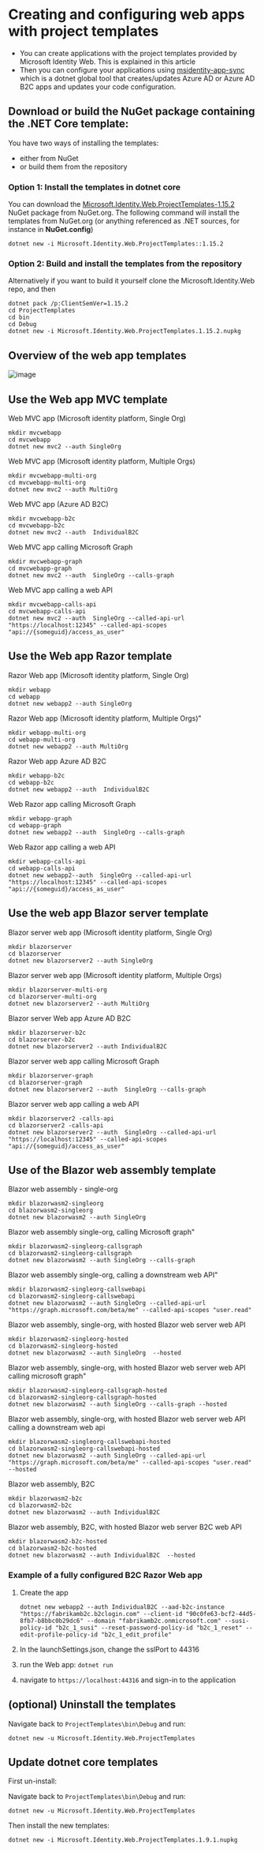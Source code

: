# Creating and configuring web apps with project templates

- You can create applications with the project templates provided by Microsoft Identity Web. This is explained in this article
- Then you can configure your applications using [msidentity-app-sync](https://github.com/AzureAD/microsoft-identity-web/blob/master/tools/app-provisioning-tool/README.md) which is a dotnet global tool that creates/updates Azure AD or Azure AD B2C apps and updates your code configuration.

## Download or build the NuGet package containing the .NET Core template:

You have two ways of installing the templates:
- either from NuGet
- or build them from the repository

### Option 1: Install the templates in dotnet core

You can download the [Microsoft.Identity.Web.ProjectTemplates-1.15.2](https://www.nuget.org/api/v2/package/Microsoft.Identity.Web.ProjectTemplates/1.15.2) NuGet package from NuGet.org.
The following command will install the templates from NuGet.org (or anything referenced as .NET sources, for instance in **NuGet.config**)

```Shell
dotnet new -i Microsoft.Identity.Web.ProjectTemplates::1.15.2
```

### Option 2: Build and install the templates from the repository

Alternatively if you want to build it yourself clone the Microsoft.Identity.Web repo, and then

```Shell
dotnet pack /p:ClientSemVer=1.15.2
cd ProjectTemplates
cd bin
cd Debug
dotnet new -i Microsoft.Identity.Web.ProjectTemplates.1.15.2.nupkg
```
## Overview of the web app templates

![image](https://user-images.githubusercontent.com/13203188/114165522-dff63f00-992c-11eb-8485-c7a94a6b1a7b.png)


## Use the Web app MVC template

Web MVC app (Microsoft identity platform, Single Org)

```Shell
mkdir mvcwebapp
cd mvcwebapp
dotnet new mvc2 --auth SingleOrg
```

Web MVC app (Microsoft identity platform, Multiple Orgs)

```Shell
mkdir mvcwebapp-multi-org
cd mvcwebapp-multi-org
dotnet new mvc2 --auth MultiOrg
```

Web MVC app (Azure AD B2C)

```Shell
mkdir mvcwebapp-b2c
cd mvcwebapp-b2c
dotnet new mvc2 --auth  IndividualB2C
```

Web MVC app calling Microsoft Graph

```Shell
mkdir mvcwebapp-graph
cd mvcwebapp-graph
dotnet new mvc2 --auth  SingleOrg --calls-graph
```

Web MVC app calling a web API

```Shell
mkdir mvcwebapp-calls-api
cd mvcwebapp-calls-api
dotnet new mvc2 --auth  SingleOrg --called-api-url "https://localhost:12345" --called-api-scopes "api://{someguid}/access_as_user"
```

## Use the Web app Razor template

Razor Web app (Microsoft identity platform, Single Org)

```Shell
mkdir webapp
cd webapp
dotnet new webapp2 --auth SingleOrg
```

Razor Web app (Microsoft identity platform, Multiple Orgs)"

```Shell
mkdir webapp-multi-org
cd webapp-multi-org
dotnet new webapp2 --auth MultiOrg
```

Razor Web app Azure AD B2C

```Shell
mkdir webapp-b2c
cd webapp-b2c
dotnet new webapp2 --auth  IndividualB2C
```

Web Razor app calling Microsoft Graph

```Shell
mkdir webapp-graph
cd webapp-graph
dotnet new webapp2 --auth  SingleOrg --calls-graph
```

Web Razor app calling a web API

```Shell
mkdir webapp-calls-api
cd webapp-calls-api
dotnet new webapp2--auth  SingleOrg --called-api-url "https://localhost:12345" --called-api-scopes "api://{someguid}/access_as_user"
```

## Use the web app Blazor server template

Blazor server web app (Microsoft identity platform, Single Org)

```Shell
mkdir blazorserver
cd blazorserver
dotnet new blazorserver2 --auth SingleOrg
```

Blazor server web app (Microsoft identity platform, Multiple Orgs)

```Shell
mkdir blazorserver-multi-org
cd blazorserver-multi-org
dotnet new blazorserver2 --auth MultiOrg
```

Blazor server Web app Azure AD B2C

```Shell
mkdir blazorserver-b2c
cd blazorserver-b2c
dotnet new blazorserver2 --auth IndividualB2C
```

Blazor server web app calling Microsoft Graph

```Shell
mkdir blazorserver-graph
cd blazorserver-graph
dotnet new blazorserver2 --auth  SingleOrg --calls-graph
```

Blazor server web app calling a web API

```Shell
mkdir blazorserver2 -calls-api
cd blazorserver2 -calls-api
dotnet new blazorserver2 --auth  SingleOrg --called-api-url "https://localhost:12345" --called-api-scopes "api://{someguid}/access_as_user"
```

## Use of the Blazor web assembly template

Blazor web assembly - single-org

```Shell
mkdir blazorwasm2-singleorg
cd blazorwasm2-singleorg
dotnet new blazorwasm2 --auth SingleOrg
```

Blazor web assembly single-org, calling Microsoft graph"

```Shell
mkdir blazorwasm2-singleorg-callsgraph
cd blazorwasm2-singleorg-callsgraph
dotnet new blazorwasm2 --auth SingleOrg --calls-graph
```

Blazor web assembly single-org, calling a downstream web API"

```Shell
mkdir blazorwasm2-singleorg-callswebapi
cd blazorwasm2-singleorg-callswebapi
dotnet new blazorwasm2 --auth SingleOrg --called-api-url "https://graph.microsoft.com/beta/me" --called-api-scopes "user.read"
```

Blazor web assembly, single-org, with hosted Blazor web server web API

```Shell
mkdir blazorwasm2-singleorg-hosted
cd blazorwasm2-singleorg-hosted
dotnet new blazorwasm2 --auth SingleOrg  --hosted
```

Blazor web assembly, single-org, with hosted Blazor web server web API calling microsoft graph"

```Shell
mkdir blazorwasm2-singleorg-callsgraph-hosted
cd blazorwasm2-singleorg-callsgraph-hosted
dotnet new blazorwasm2 --auth SingleOrg --calls-graph --hosted
```

Blazor web assembly, single-org, with hosted Blazor web server web API calling a downstream web api

```Shell
mkdir blazorwasm2-singleorg-callswebapi-hosted
cd blazorwasm2-singleorg-callswebapi-hosted
dotnet new blazorwasm2 --auth SingleOrg --called-api-url "https://graph.microsoft.com/beta/me" --called-api-scopes "user.read" --hosted
```

Blazor web assembly, B2C

```Shell
mkdir blazorwasm2-b2c
cd blazorwasm2-b2c
dotnet new blazorwasm2 --auth IndividualB2C
```

Blazor web assembly, B2C, with hosted Blazor web server B2C web API

```Shell
mkdir blazorwasm2-b2c-hosted
cd blazorwasm2-b2c-hosted
dotnet new blazorwasm2 --auth IndividualB2C  --hosted
```

### Example of a fully configured B2C Razor Web app

1. Create the app

   ```shell
   dotnet new webapp2 --auth IndividualB2C --aad-b2c-instance "https://fabrikamb2c.b2clogin.com" --client-id "90c0fe63-bcf2-44d5-8fb7-b8bbc0b29dc6" --domain "fabrikamb2c.onmicrosoft.com" --susi-policy-id "b2c_1_susi" --reset-password-policy-id "b2c_1_reset" --edit-profile-policy-id "b2c_1_edit_profile"  
   ```

2. In the launchSettings.json, change the sslPort to 44316

3. run the Web app: `dotnet run`

4. navigate to `https://localhost:44316` and sign-in to the application

## (optional) Uninstall the templates

Navigate back to `ProjectTemplates\bin\Debug` and run:

```Shell
dotnet new -u Microsoft.Identity.Web.ProjectTemplates
```

## Update dotnet core templates

First un-install:

Navigate back to `ProjectTemplates\bin\Debug` and run:

```Shell
dotnet new -u Microsoft.Identity.Web.ProjectTemplates
```

Then install the new templates:

```Shell
dotnet new -i Microsoft.Identity.Web.ProjectTemplates.1.9.1.nupkg
```
